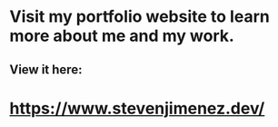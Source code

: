 # Visit my portfolio website to learn more about me and my work.

## View it here:
# https://www.stevenjimenez.dev/ #
